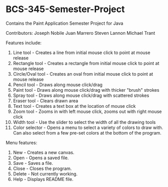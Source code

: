 # BCS-345-Semester-Project
Contains the Paint Application Semester Project for Java

Contributors:
Joseph Nobile
Juan Marrero
Steven Lannon
Michael Trant

Features include:
1) Line tool - Creates a line from initial mouse click to point at mouse release
2) Rectangle tool - Creates a rectangle from initial mouse click to point at mouse release
3) Circle/Oval tool - Creates an oval from initial mouse click to point at mouse release
4) Pencil tool - Draws along mouse click/drag
5) Paint tool - Draws along mouse click/drag with thicker "brush" strokes
6) Spray tool - Draws along mouse click/drag with scattered strokes
7) Eraser tool - Clears drawn area
8) Text tool - Creates a text box at the location of mouse click
9) Zoom tool - Zooms in with left mouse click, zooms out with right mouse click
10) Width tool - Use the slider to select the width of all the drawing tools
11) Color selector - Opens a menu to select a variety of colors to draw with.
                     Can also select from a few pre-set colors at the bottom of the program.

Menu features:
1) New - Creates a new canvas.
2) Open - Opens a saved file.
3) Save - Saves a file.
4) Close - Closes the program.
5) Delete - Not currently working.
6) Help - Displays README file.
